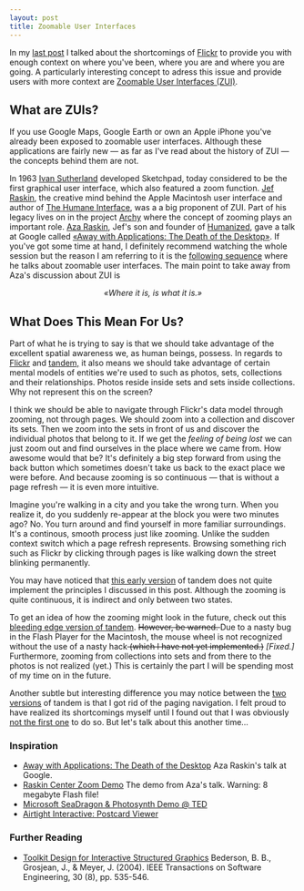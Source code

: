 ```yaml
---
layout: post
title: Zoomable User Interfaces
---
```

In my <a href="http://gasi.ch/blog/tandem/">last post</a> I talked about the shortcomings of <a href="http://flickr.com/">Flickr</a> to provide you with enough context on where you&#x27;ve been,  where you are and where you are going. A particularly interesting concept to adress this issue and provide users with more context are <a href="http://en.wikipedia.org/wiki/Zooming_User_Interface" title="Zoomable User Interface">Zoomable User Interfaces (ZUI)</a>.
<h2>What are ZUIs?</h2>
If you use Google Maps, Google Earth or own an Apple iPhone you&#x27;ve already been exposed to zoomable user interfaces. Although these applications are fairly new &mdash; as far as I&#x27;ve read about the history of ZUI &mdash; the concepts behind them are not.

In 1963 <a href="http://de.wikipedia.org/wiki/Ivan_Sutherland">Ivan Sutherland</a> developed Sketchpad, today considered to be the first graphical user interface, which also featured a zoom function.  <a href="http://en.wikipedia.org/wiki/Jef_Raskin">Jef Raskin</a>, the creative mind behind the Apple Macintosh user interface and author of <a href="http://en.wikipedia.org/wiki/The_Humane_Interface">The Humane Interface</a>, was a a big proponent of ZUI. Part of his legacy lives on in the project <a href="http://en.wikipedia.org/wiki/Archy">Archy</a> where the concept of zooming plays an important role. <a href="http://en.wikipedia.org/wiki/Aza_Raskin">Aza Raskin</a>, Jef&#x27;s son and founder of <a href="http://humanized.com/">Humanized</a>, gave a talk at Google called <a href="http://video.google.com/videoplay?docid=-6856727143023456694" title="Away with Applications: The Death of the Desktop">&laquo;Away with Applications: The Death of the Desktop&raquo;</a>. If you&#x27;ve got some time at hand, I definitely recommend watching the whole session but the reason I am referring to it is the <a href="http://video.google.com/videoplay?docid=-6856727143023456694#1h05m00s">following sequence</a> where he talks about zoomable user interfaces. The main point to take away from Aza&#x27;s discussion about ZUI is
<p align="center"><em>&laquo;Where it is, is what it is.&raquo;</em></p>

<h2>What Does This Mean For Us?</h2>
Part of what he is trying to say is that we should take advantage of the excellent spatial awareness we, as human beings, possess. In regards to <a href="http://flickr.com/">Flickr</a> and <a href="http://gasi.ch/photos/">tandem,</a> it also means we should take advantage of certain mental models of entities we&#x27;re used to such as photos, sets, collections and their relationships. Photos reside inside sets and sets inside collections. Why not represent this on the screen?

I think we should be able to navigate through Flickr&#x27;s data model through zooming, not through pages. We should zoom into a collection and discover its sets. Then we zoom into the sets in front of us and discover the individual photos that belong to it. If we get the<em> feeling of being lost</em> we can just zoom out and find ourselves in the place where we came from. How awesome would that be?  It&#x27;s definitely a big step forward from using the back button which sometimes doesn&#x27;t take us back to the exact place we were before. And because zooming is so continuous &mdash; that is without a page refresh &mdash; it is even more intuitive.

Imagine you&#x27;re walking in a city and you take the wrong turn. When you realize it, do you suddenly re-appear at the block you were two minutes ago? No. You turn around and find yourself in more familiar surroundings. It&#x27;s a continous, smooth process just like zooming. Unlike the sudden context switch which a page refresh represents. Browsing something rich such as Flickr by clicking through pages is like walking down the street blinking permanently.

You may have noticed that <a href="http://gasi.ch/photos/" title="tandem">this early version</a> of tandem does not quite implement the principles I discussed in this post. Although the zooming is quite continuous, it is indirect and only between two states.

To get an idea of how the zooming might look in the future, check out this <a href="http://gasi.ch/projects/tandem" title="tandem">bleeding edge version of tandem</a>. <strike>However, be warned. </strike>Due to a nasty bug in the Flash Player for the Macintosh, the mouse wheel is not recognized without the use of a nasty hack<strike> (which I have not yet implemented.)</strike><em> [Fixed.]</em> Furthermore, zooming from collections into sets and from there to the photos is not realized (yet.) This is certainly the part I will be spending most of my time on in the future.

Another subtle but interesting difference you may notice between the <a href="http://gasi.ch/photos/" title="tandem">two</a> <a href="http://gasi.ch/projects/tandem" title="tandem">versions</a> of tandem is that I got rid of the paging navigation. I felt proud to have realized its shortcomings myself until I found out that I was obviously <a href="http://www.humanized.com/weblog/2006/04/25/no_more_more_pages/" title="No More Pages â€” Humanized">not the first one</a> to do so. But let&#x27;s talk about this another time&hellip;
<h3>Inspiration</h3>
<ul>
	<li><a href="http://video.google.com/videoplay?docid=-6856727143023456694">Away with Applications: The Death of the Desktop</a>
Aza Raskin&#x27;s talk at Google.</li>
	<li><a href="http://rchi.raskincenter.org/demos/zoomdemo.swf" title="Raskin Center Zoom Demo">Raskin Center Zoom Demo</a>
The demo from Aza&#x27;s talk. Warning: 8 megabyte Flash file!</li>
	<li><a href="http://www.ted.com/index.php/talks/view/id/129" title="Blaise Aguera y Arcas: Jaw-dropping Photosynth demo">Microsoft SeaDragon &amp; Photosynth Demo @ TED</a></li>
	<li><a href="http://www.airtightinteractive.com/projects/postcardviewer/example/">Airtight Interactive: Postcard Viewer
</a></li>
</ul>
<h3>Further Reading</h3>
<ul>
	<li><a href="http://www.cs.umd.edu/hcil/piccolo/learn/Toolkit_Design_2004.pdf">Toolkit Design for Interactive Structured Graphics</a>
Bederson, B. B., Grosjean, J., &amp; Meyer, J. (2004).
IEEE Transactions on Software Engineering, 30 (8), pp. 535-546.</li>
</ul>